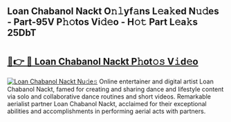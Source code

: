 ## Loan Chabanol Nackt O𝚗𝚕yf𝚊ns L𝚎a𝚔ed N𝚞𝚍es - Part-95V P𝚑𝚘tos Vi𝚍𝚎o - H𝚘𝚝 Part L𝚎a𝚔s 25DbT

# <h2><a href="http://kf86o0g.oniu.top/?m=Loan+Chabanol+Nackt">🔗👉 🔴 Loan Chabanol Nackt P𝚑ot𝚘𝚜 V𝚒d𝚎o</a></h2>

[![Loan Chabanol Nackt Nu𝚍e𝚜](https://i.imgur.com/0qMVB7G.gif)](http://kf86o0g.oniu.top/?m=Loan+Chabanol+Nackt)
Online entertainer and digital artist Loan Chabanol Nackt, famed for creating and sharing dance and lifestyle content via solo and collaborative dance routines and short videos. Remarkable aerialist partner Loan Chabanol Nackt, acclaimed for their exceptional abilities and accomplishments in performing aerial acts with partners.  
